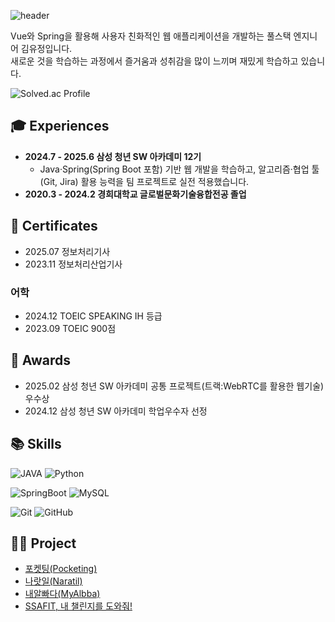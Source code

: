 ![header](https://capsule-render.vercel.app/api?type=waving&color=gradient&customColorList=1&height=200&section=header&text=제로백이%20짧은%20개발자%20김유정입니다💨&fontSize=30&animation=twinkling&fontAlign=68&fontAlignY=36)

Vue와 Spring을 활용해 사용자 친화적인 웹 애플리케이션을 개발하는 풀스택 엔지니어 김유정입니다. <br>
새로운 것을 학습하는 과정에서 즐거움과 성취감을 많이 느끼며 재밌게 학습하고 있습니다.

![Solved.ac Profile](http://mazassumnida.wtf/api/v2/generate_badge?boj=aabbc0908)

## 🎓 Experiences
- **2024.7 - 2025.6 삼성 청년 SW 아카데미 12기** </br>
  - Java·Spring(Spring Boot 포함) 기반 웹 개발을 학습하고, 알고리즘·협업 툴(Git, Jira) 활용 능력을 팀 프로젝트로 실전 적용했습니다.
- **2020.3 - 2024.2 경희대학교 글로벌문화기술융합전공 졸업** <br>


## 🪪 Certificates
- 2025.07 정보처리기사 <br>
- 2023.11 정보처리산업기사 <br>
### 어학
- 2024.12 TOEIC SPEAKING IH 등급 <br>
- 2023.09 TOEIC 900점 <br>

## 🏅 Awards
- 2025.02 삼성 청년 SW 아카데미 공통 프로젝트(트랙:WebRTC를 활용한 웹기술) 우수상 <br>
- 2024.12 삼성 청년 SW 아카데미 학업우수자 선정 <br>

## 📚 Skills
![JAVA](https://img.shields.io/badge/-Java-007396?style=for-the-badge&logo=Java11&logoColor=white)
![Python](https://img.shields.io/badge/-Python-3776AB?style=for-the-badge&logo=python&logoColor=white) </br>

![SpringBoot](https://img.shields.io/badge/-SpringBoot-6DB33F?style=for-the-badge&logo=SpringBoot&logoColor=yellow)
![MySQL](https://img.shields.io/badge/-MySQL-4479A1?style=for-the-badge&logo=mysql&logoColor=ffffff) </br>

![Git](https://img.shields.io/badge/-Git-F05032?style=for-the-badge&logo=git&logoColor=ffffff)
![GitHub](https://img.shields.io/badge/-GitHub-181717?style=for-the-badge&logo=github&logoColor=ffffff)

## 👩‍💻 Project
- <a href="https://github.com/pocketing-app/Pocketing">포켓팅(Pocketing)</a>
- <a href="https://github.com/yujeong79/Naratil">나랏일(Naratil)</a>
- <a href="https://github.com/yujeong79/MyAlbba.git">내알빠다(MyAlbba)</a>
- <a href="https://github.com/yujeong79/SSAFY_FINALPJT">SSAFIT, 내 챌린지를 도와줘!</a>
